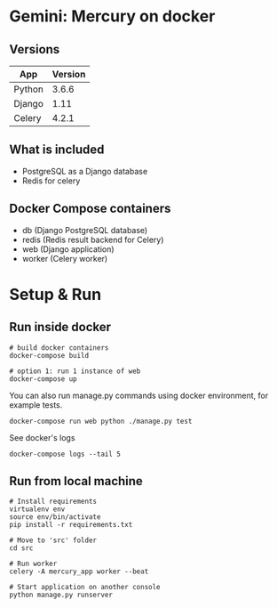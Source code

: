 # Gemini: Mercury on docker


## Versions

App | Version
--- | ---
Python | 3.6.6
Django | 1.11
Celery | 4.2.1

## What is included

- PostgreSQL as a Django database
- Redis for celery

## Docker Compose containers

- db (Django PostgreSQL database)
- redis (Redis result backend for Celery)
- web (Django application)
- worker (Celery worker)

# Setup & Run

## Run inside docker

    # build docker containers
    docker-compose build

    # option 1: run 1 instance of web
    docker-compose up

You can also run manage.py commands using docker environment, for example tests.

    docker-compose run web python ./manage.py test

See docker's logs

    docker-compose logs --tail 5

## Run from local machine

    # Install requirements
    virtualenv env
    source env/bin/activate
    pip install -r requirements.txt

    # Move to 'src' folder
    cd src

    # Run worker
    celery -A mercury_app worker --beat

    # Start application on another console
    python manage.py runserver
